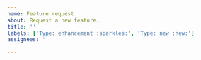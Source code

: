 ```yaml
---
name: Feature request
about: Request a new feature.
title: ''
labels: ['Type: enhancement :sparkles:', 'Type: new :new:']
assignees: ''

---
```


<!--

Thank you for taking the time to create a feature request! 

- Please take the time to search for an existing feature request, to avoid creating duplicate requests. 


-->
